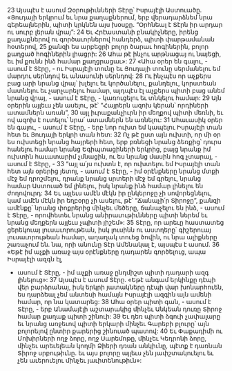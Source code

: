 23 Այսպէս է ասում Զօրութիւնների Տէրը՝ Իսրայէլի Աստուածը.
«Յուդայի երկրում եւ նրա քաղաքներում,
երբ վերադարձնեմ նրա գերեալներին,
պիտի կրկնեն այս խօսքը.
“Օրհնեալ է Տէրն իր արդար ու սուրբ լերան վրայ”:
24 Եւ Հրէաստանի բնակիչները, իրենց քաղաքներով ու գործաւորներով հանդերձ, պիտի փարթամանան հօտերով, 25 քանզի ես արբեցրի բոլոր ծարաւ հոգիներին, բոլոր քաղցած հոգիներին լիացրի: 26 Ահա թէ ինչու արթնացայ ու նայեցի, եւ իմ քունն ինձ համար քաղցրացաւ»:
27 «Ահա օրեր են գալու, - ասում է Տէրը, - ու Իսրայէլի տունը եւ Յուդայի տունը սերմանելու եմ մարդու սերնդով եւ անասունի սերնդով: 28 Ու ինչպէս որ աչքերս բաց արի նրանց վրայ՝ խլելու եւ կործանելու, քանդելու, կորստեան մատնելու եւ չարչարելու համար, այդպէս էլ աչքերս պիտի բաց անեմ նրանց վրայ, - ասում է Տէրը, - կառուցելու եւ տնկելու համար: 29 Այն օրերին այլեւս չեն ասելու, թէ՝ “Հայրերն ազոխ կերան՝ որդիների ատամներն առան”, 30 այլ իւրաքանչիւրն իր մեղքով պիտի մեռնի, եւ ով ազոխ է ուտելու՝ նրա՛ ատամներն են առնելու:
31 Ահաւասիկ օրեր են գալու, - ասում է Տէրը, - երբ նոր ուխտ եմ կապելու Իսրայէլի տան հետ եւ Յուդայի երկրի տան հետ: 32 Ոչ թէ ըստ այն ուխտի, որ մի օր ես ուխտեցի նրանց հայրերի հետ, երբ բռնեցի նրանց ձեռքից՝ դուրս հանելու համար նրանց Եգիպտացիների երկրից, բայց նրանք իմ ուխտին հաւատարիմ չմնացին, ու ես նրանց մասին հոգ չտարայ, - ասում է Տէրը, - 33 “այլ ա՛յս ուխտն է, որ ուխտելու եմ Իսրայէլի տան հետ այն օրերից յետոյ, - ասում է Տէրը, - իմ օրէնքները նրանց մտքի մէջ եմ դրոշմելու, դրանք նրանց սրտերի մէջ եմ գրելու, նրանց համար Աստուած եմ լինելու, իսկ նրանք ինձ համար լինելու են ժողովուրդ: 34 Եւ այլեւս ամէն մէկն իր ընկերոջը չի սովորեցնելու, կամ ամէն մէկն իր եղբօրը չի ասելու, թէ՝ “Ճանաչի՛ր Տիրոջը”, քանզի ամէնքը՝ նրանց փոքրերից մինչեւ մեծերը, ճանաչելու են ինձ, - ասում է Տէրը, - որովհետեւ նրանց անիրաւութիւնները պիտի ներեմ եւ նրանց մեղքերն այլեւս չպիտի յիշեմ»:
35 Տէրը, որ արեւը հաստատեց ցերեկուայ լուսաւորութեան,
իսկ լուսինն ու աստղերը՝ գիշերուայ լուսաւորութեան համար,
աղաղակ տուեց ծովին,
ու նրա ալիքները շառաչում են.
նա, որի անունը Տէր Ամենակալ է, այսպէս է ասում.
36 «Եթէ իմ աչքի առաջ այս օրէնքները դադարեն գործելուց,
ապա Իսրայէլի ազգն էլ,
- ասում է Տէրը, -
իմ աչքի առաջ ընդմիշտ պիտի դադարի ազգ լինելուց»:
37 Այսպէս է ասում Տէրը.
«Եթէ անգամ երկինքը դէպի վեր բարձրանայ,
իսկ երկրի յատակները դէպի վար խոնարհուեն,
ես դարձեալ չեմ անտեսի համայն Իսրայէլի ազգին այն ամենի համար,
որ նա կատարեց:
38 Ահա օրեր պիտի գան, - ասում է Տէրը, - երբ Անամայէլի աշտարակից մինչեւ Անկեան դուռը Տիրոջ համար քաղաք պիտի շինուի: 39 Եւ դեռ պիտի ձգուի չափալարը եւ նրանց առջեւով պիտի երկարի մինչեւ Գարեբի բլուրը՝ այն բոլորելով ընտիր քարերից շինուած պատով: 40 Եւ Փաքադիմի ու Մոխիրների ողջ ձորը, ողջ Սարեմոթը, մինչեւ Կեդրոնի ձորը, մինչեւ արեւելեան կողմի Ձիերի դռան անկիւնը, պէտք է դառնան Տիրոջ սրբութիւնը. եւ այս բոլորը այլեւս չեն յափշտակուելու եւ չեն աւերուելու մինչեւ յաւիտենութիւն»:
